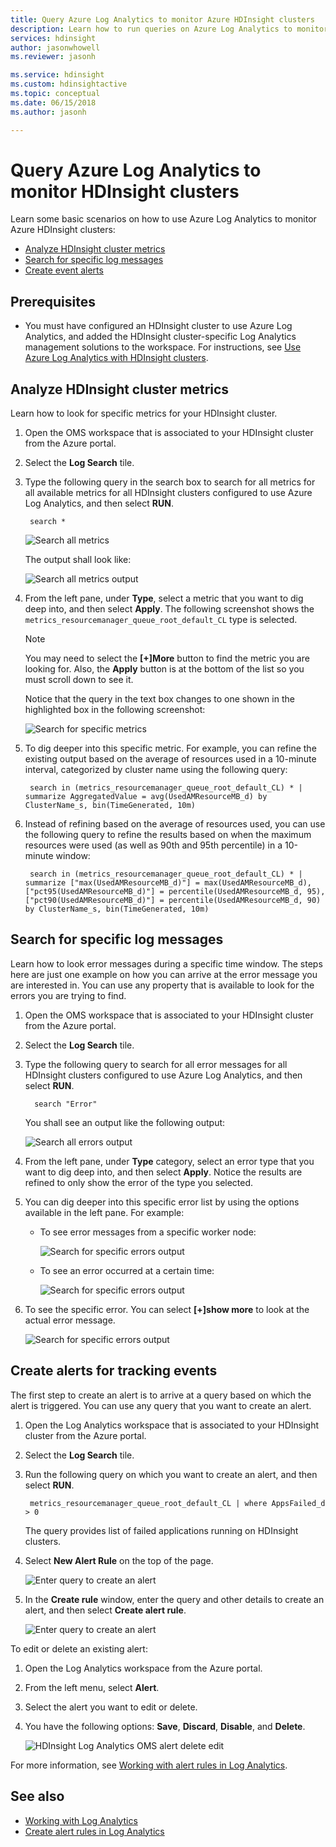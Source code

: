 ```yaml
---
title: Query Azure Log Analytics to monitor Azure HDInsight clusters 
description: Learn how to run queries on Azure Log Analytics to monitor jobs running in an HDInsight cluster.
services: hdinsight
author: jasonwhowell
ms.reviewer: jasonh

ms.service: hdinsight
ms.custom: hdinsightactive
ms.topic: conceptual
ms.date: 06/15/2018
ms.author: jasonh

---
```

# Query Azure Log Analytics to monitor HDInsight clusters

Learn some basic scenarios on how to use Azure Log Analytics to monitor Azure HDInsight clusters:

* [Analyze HDInsight cluster metrics](#analyze-hdinsight-cluster-metrics)
* [Search for specific log messages](#search-for-specific-log-messages)
* [Create event alerts](#create-alerts-for-tracking-events)

## Prerequisites

* You must have configured an HDInsight cluster to use Azure Log Analytics, and added the HDInsight cluster-specific Log Analytics management solutions to the workspace. For instructions, see [Use Azure Log Analytics with HDInsight clusters](hdinsight-hadoop-oms-log-analytics-tutorial.md).

## Analyze HDInsight cluster metrics

Learn how to look for specific metrics for your HDInsight cluster.

1. Open the OMS workspace that is associated to your HDInsight cluster from the Azure portal.
2. Select the **Log Search** tile.
3. Type the following query in the search box to search for all metrics for all available metrics for all HDInsight clusters configured to use Azure Log Analytics, and then select **RUN**.

        search *

    ![Search all metrics](./media/hdinsight-hadoop-oms-log-analytics-use-queries/hdinsight-log-analytics-search-all-metrics.png "Search all metrics")

    The output shall look like:

    ![Search all metrics output](./media/hdinsight-hadoop-oms-log-analytics-use-queries/hdinsight-log-analytics-search-all-metrics-output.png "Search all metrics output")

5. From the left pane, under **Type**, select a metric that you want to dig deep into, and then select **Apply**. The following screenshot shows the `metrics_resourcemanager_queue_root_default_CL` type is selected.

    > [!NOTE]
    > You may need to select the **[+]More** button to find the metric you are looking for. Also, the **Apply** button is at the bottom of the list so you must scroll down to see it.

    Notice that the query in the text box changes to one shown in the highlighted box in the following screenshot:

    ![Search for specific metrics](./media/hdinsight-hadoop-oms-log-analytics-use-queries/hdinsight-log-analytics-search-specific-metrics.png "Search for specific metrics")

6. To dig deeper into this specific metric. For example, you can refine the existing output based on the average of resources used in a 10-minute interval, categorized by cluster name using the following query:

        search in (metrics_resourcemanager_queue_root_default_CL) * | summarize AggregatedValue = avg(UsedAMResourceMB_d) by ClusterName_s, bin(TimeGenerated, 10m)

7. Instead of refining based on the average of resources used, you can use the following query to refine the results based on when the maximum resources were used (as well as 90th and 95th percentile) in a 10-minute window:

        search in (metrics_resourcemanager_queue_root_default_CL) * | summarize ["max(UsedAMResourceMB_d)"] = max(UsedAMResourceMB_d), ["pct95(UsedAMResourceMB_d)"] = percentile(UsedAMResourceMB_d, 95), ["pct90(UsedAMResourceMB_d)"] = percentile(UsedAMResourceMB_d, 90) by ClusterName_s, bin(TimeGenerated, 10m)

## Search for specific log messages

Learn how to  look error messages during a specific time window. The steps here are just one example on how you can arrive at the error message you are interested in. You can use any property that is available to look for the errors you are trying to find.

1. Open the OMS workspace that is associated to your HDInsight cluster from the Azure portal.
2. Select the **Log Search** tile.
3. Type the following query to search for all error messages for all HDInsight clusters configured to use Azure Log Analytics, and then select **RUN**. 

         search "Error"

    You shall see an output like the following output:

    ![Search all errors output](./media/hdinsight-hadoop-oms-log-analytics-use-queries/hdinsight-log-analytics-search-all-errors-output.png "Search all errors output")

4. From the left pane, under **Type** category, select an error type that you want to dig deep into, and then select **Apply**.  Notice the results are refined to only show the error of the type you selected.
5. You can dig deeper into this specific error list by using the options available in the left pane. For example:

    - To see error messages from a specific worker node:

        ![Search for specific errors output](./media/hdinsight-hadoop-oms-log-analytics-use-queries/hdinsight-log-analytics-search-specific-error-refined.png "Search for specific errors output")

    - To see an error occurred at a certain time:

        ![Search for specific errors output](./media/hdinsight-hadoop-oms-log-analytics-use-queries/hdinsight-log-analytics-search-specific-error-time.png "Search for specific errors output")

6. To see the specific error. You can select **[+]show more** to look at the actual error message.

    ![Search for specific errors output](./media/hdinsight-hadoop-oms-log-analytics-use-queries/hdinsight-log-analytics-search-specific-error-arrived.png "Search for specific errors output")

## Create alerts for tracking events

The first step to create an alert is to arrive at a query based on which the alert is triggered. You can use any query that you want to create an alert.

1. Open the Log Analytics workspace that is associated to your HDInsight cluster from the Azure portal.
2. Select the **Log Search** tile.
3. Run the following query on which you want to create an alert, and then select **RUN**.

        metrics_resourcemanager_queue_root_default_CL | where AppsFailed_d > 0

    The query provides list of failed applications running on HDInsight clusters.

4. Select **New Alert Rule** on the top of the page.

    ![Enter query to create an alert](./media/hdinsight-hadoop-oms-log-analytics-use-queries/hdinsight-log-analytics-create-alert-query.png "Enter query to create an alert")

5. In the **Create rule** window, enter the query and other details to create an alert, and then select **Create alert rule**.

    ![Enter query to create an alert](./media/hdinsight-hadoop-oms-log-analytics-use-queries/hdinsight-log-analytics-create-alert.png "Enter query to create an alert")

To edit or delete an existing alert:

1. Open the Log Analytics workspace from the Azure portal.
2. From the left menu, select **Alert**.
3. Select the alert you want to edit or delete.
4. You have the following options: **Save**, **Discard**, **Disable**, and **Delete**.

    ![HDInsight Log Analytics OMS alert delete edit](media/hdinsight-hadoop-oms-log-analytics-use-queries/hdinsight-log-analytics-edit-alert.png)

For more information, see [Working with alert rules in Log Analytics](../log-analytics/log-analytics-alerts-creating.md).

## See also

* [Working with Log Analytics](https://blogs.msdn.microsoft.com/wei_out_there_with_system_center/2016/07/03/oms-log-analytics-create-tiles-drill-ins-and-dashboards-with-the-view-designer/)
* [Create alert rules in Log Analytics](../log-analytics/log-analytics-alerts-creating.md)
